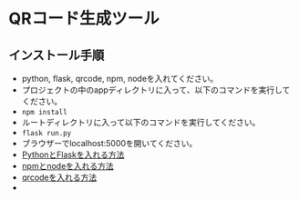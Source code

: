 # QRコード生成ツール
## インストール手順
- python, flask, qrcode, npm, nodeを入れてください。
- プロジェクトの中のappディレクトリに入って、以下のコマンドを実行してください。
- `npm install`
- ルートディレクトリに入って以下のコマンドを実行してください。
- `flask run.py`
- ブラウザーでlocalhost:5000を開いてください。
- [PythonとFlaskを入れる方法](https://qiita.com/speedstar18fct/items/28851476d741f1fe1a2f)
- [npmとnodeを入れる方法](https://qiita.com/echolimitless/items/83f8658cf855de04b9ce)
- [qrcodeを入れる方法](https://pypi.org/project/qrcode/)
- 